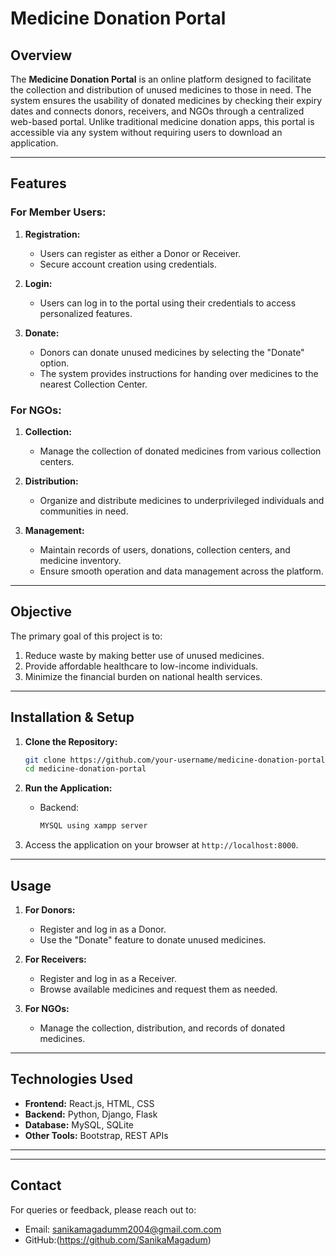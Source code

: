 # Medicine Donation Portal

## Overview
The **Medicine Donation Portal** is an online platform designed to facilitate the collection and distribution of unused medicines to those in need. The system ensures the usability of donated medicines by checking their expiry dates and connects donors, receivers, and NGOs through a centralized web-based portal. Unlike traditional medicine donation apps, this portal is accessible via any system without requiring users to download an application.

---

## Features

### For Member Users:
1. **Registration:**
   - Users can register as either a Donor or Receiver.
   - Secure account creation using credentials.

2. **Login:**
   - Users can log in to the portal using their credentials to access personalized features.

3. **Donate:**
   - Donors can donate unused medicines by selecting the "Donate" option.
   - The system provides instructions for handing over medicines to the nearest Collection Center.

### For NGOs:
1. **Collection:**
   - Manage the collection of donated medicines from various collection centers.

2. **Distribution:**
   - Organize and distribute medicines to underprivileged individuals and communities in need.

3. **Management:**
   - Maintain records of users, donations, collection centers, and medicine inventory.
   - Ensure smooth operation and data management across the platform.

---

## Objective
The primary goal of this project is to:
1. Reduce waste by making better use of unused medicines.
2. Provide affordable healthcare to low-income individuals.
3. Minimize the financial burden on national health services.

---

## Installation & Setup
1. **Clone the Repository:**
   ```bash
   git clone https://github.com/your-username/medicine-donation-portal.git
   cd medicine-donation-portal
   ```


2. **Run the Application:**
   - Backend:
     ```bash
     MYSQL using xampp server
     ```

3. Access the application on your browser at `http://localhost:8000`.

---

## Usage
1. **For Donors:**
   - Register and log in as a Donor.
   - Use the "Donate" feature to donate unused medicines.

2. **For Receivers:**
   - Register and log in as a Receiver.
   - Browse available medicines and request them as needed.

3. **For NGOs:**
   - Manage the collection, distribution, and records of donated medicines.

---

## Technologies Used
- **Frontend:** React.js, HTML, CSS
- **Backend:** Python, Django, Flask
- **Database:** MySQL, SQLite
- **Other Tools:** Bootstrap, REST APIs
----


---

## Contact
For queries or feedback, please reach out to:
- Email: sanikamagadumm2004@gmail.com.com
- GitHub:(https://github.com/SanikaMagadum)
